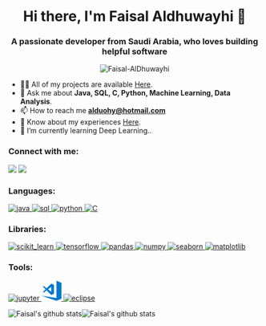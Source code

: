 <h1 align="center"> Hi there, I'm Faisal Aldhuwayhi 👋</h1>
<h3 align="center">A passionate developer from Saudi Arabia, who loves building helpful software</h3>

<p align="middle"><img src="https://github-profile-trophy.vercel.app/?username=Faisal-AlDhuwayhi&margin-w=15&margin-h=15" alt="Faisal-AlDhuwayhi" /></p>

- 👨‍💻 All of my projects are available [Here](https://github.com/Faisal-AlDhuwayhi?tab=repositories).
- 💬 Ask me about **Java, SQL, C, Python, Machine Learning, Data Analysis**.
- 📫 How to reach me **alduohy@hotmail.com**
- 📄 Know about my experiences [Here](https://www.linkedin.com/in/faisal-aldhuwayhi/).
- 🌱 I’m currently learning Deep Learning..

<h3 align="left">Connect with me:</h3>
<p align="left">
<a href="https://www.linkedin.com/in/faisal-aldhuwayhi/" target="blank"><img src="https://img.icons8.com/color/48/000000/linkedin.png"/></a>
<a href="https://stackoverflow.com/users/14672218/faisal-aldhuwayhi?tab=profile" target="blank"><img src="https://img.icons8.com/color/48/000000/stackoverflow.png"/></a>
</p>


<h3 align="left">Languages:</h3>
<p align="left">
<a href="https://www.java.com" target="_blank"> <img src="https://img.icons8.com/color/48/000000/java-coffee-cup-logo.png" alt="java" width="40" height="40"/> </a>
<a href="https://www.mysql.com/" target="_blank"> <img src="https://img.icons8.com/wired/64/4a90e2/sql.png" alt="sql" width="40" height="40"/> </a>
<a href="https://www.python.org" target="_blank"> <img src="https://img.icons8.com/color/48/4a90e2/python.png" alt="python" width="40" height="40"/> </a>
<a href="https://www.learn-c.org/" target="_blank"> <img src="https://img.icons8.com/color/48/4a90e2/c-programming.png" alt="C" width="40" height="40"/> </a>
  
  
<h3 align="left">Libraries:</h3>
<p align="left">
<a href="https://scikit-learn.org/" target="_blank"> <img src="https://upload.wikimedia.org/wikipedia/commons/0/05/Scikit_learn_logo_small.svg" alt="scikit_learn" width="40" height="40"/> </a>
<a href="https://www.tensorflow.org/" target="_blank"> <img src="https://img.icons8.com/color/48/4a90e2/tensorflow.png" alt="tensorflow" width="40" height="40"/> </a>
<a href="https://pandas.pydata.org/" target="_blank"> <img src="https://cdn.shortpixel.ai/spai/q_lossy+ret_img/https://numfocus.org/wp-content/uploads/2016/07/pandas-logo-300.png" alt="pandas" width="40" height="40"/> </a>
 <a href="https://numpy.org/" target="_blank"> <img src="https://user-images.githubusercontent.com/50221806/86498201-a8bd8680-bd39-11ea-9d08-66b610a8dc01.png" alt="numpy" width="40" height="40"/> </a>
 <a href="https://seaborn.pydata.org/" target="_blank"> <img src="https://seaborn.pydata.org/_static/logo-wide-lightbg.svg" alt="seaborn" width="40" height="40"/> </a>
 <a href="https://matplotlib.org/" target="_blank"> <img src="https://matplotlib.org/_static/logo2_compressed.svg" alt="matplotlib" width="40" height="40"/> </a>
</p>


<h3 align="left">Tools:</h3>
<p align="left">
<a href="https://jupyter.org/" target="_blank"> <img src="https://upload.wikimedia.org/wikipedia/commons/3/38/Jupyter_logo.svg" alt="jupyter" width="40" height="40"/> </a>
<a href="https://code.visualstudio.com/" target="_blank"> <img src="https://raw.githubusercontent.com/github/explore/80688e429a7d4ef2fca1e82350fe8e3517d3494d/topics/visual-studio-code/visual-studio-code.png" alt="visualstudiocode" width="40" height="40"/> </a>
<a href="https://www.eclipse.org" target="_blank"> <img src="https://cdn.freebiesupply.com/logos/large/2x/eclipse-11-logo-png-transparent.png" alt="eclipse" width="40" height="40"/> </a>
</p>


<p>
<a src="https://github.com/Faisal-AlDhuwayhi">
<img align="left" src="https://github-readme-stats.vercel.app/api?username=Faisal-AlDhuwayhi&show_icons=true&theme=light&line_height=27&count_private=true" alt="Faisal's github stats"/>
</a>
</p>
<p>
<a src="https://github.com/Faisal-AlDhuwayhi">
<img align="left" src="https://github-readme-stats.vercel.app/api/top-langs/?username=Faisal-AlDhuwayhi" alt="Faisal's github stats"/>
</a>
</p>
